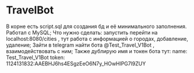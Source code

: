 # TravelBot
В корне есть script.sql для создания бд и её минимального заполнения. Работал с MySQL;
Что нужно сделать: запустить перейти на localhost:8080/cities , тут работа с информацией о городах, добавление, удаление;
Зайти в telegram найти бота @Test_Travel_V1Bot , взаимодействовать с ним;
Также дублирую имя и токен бота тут:
                                    name: Test_Travel_V1Bot 
                                    token: 1124131832:AAEBHJ6hs4ESgzEeO6N7y_HOwHlPG7l9ZUY
                                   
